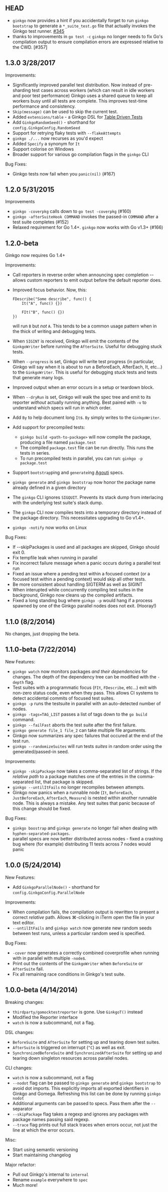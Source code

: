 ## HEAD

- `ginkgo` now provides a hint if you accidentally forget to run `ginkgo bootstrap` to generate a `*_suite_test.go` file that actually invokes the Ginkgo test runner. [#345](https://github.com/onsi/ginkgo/pull/345)
- thanks to improvements in `go test -c` `ginkgo` no longer needs to fix Go's compilation output to ensure compilation errors are expressed relative to the CWD. [#357]

## 1.3.0 3/28/2017

Improvements:

- Significantly improved parallel test distribution.  Now instead of pre-sharding test cases across workers (which can result in idle workers and poor test performance) Ginkgo uses a shared queue to keep all workers busy until all tests are complete.  This improves test-time performance and consistency.
- `Skip(message)` can be used to skip the current test.
- Added `extensions/table` - a Ginkgo DSL for [Table Driven Tests](http://onsi.github.io/ginkgo/#table-driven-tests)
- Add `GinkgoRandomSeed()` - shorthand for `config.GinkgoConfig.RandomSeed`
- Support for retrying flaky tests with `--flakeAttempts`
- `ginkgo ./...` now recurses as you'd expect
- Added `Specify` a synonym for `It`
- Support colorise on Windows
- Broader support for various go compilation flags in the `ginkgo` CLI

Bug Fixes:

- Ginkgo tests now fail when you `panic(nil)` (#167)

## 1.2.0 5/31/2015

Improvements

- `ginkgo -coverpkg` calls down to `go test -coverpkg` (#160)
- `ginkgo -afterSuiteHook COMMAND` invokes the passed-in `COMMAND` after a test suite completes (#152)
- Relaxed requirement for Go 1.4+.  `ginkgo` now works with Go v1.3+ (#166)

## 1.2.0-beta

Ginkgo now requires Go 1.4+

Improvements:

- Call reporters in reverse order when announcing spec completion -- allows custom reporters to emit output before the default reporter does.
- Improved focus behavior.  Now, this:

    ```golang
    FDescribe("Some describe", func() {
        It("A", func() {})

        FIt("B", func() {})
    })
    ```

  will run `B` but *not* `A`.  This tends to be a common usage pattern when in the thick of writing and debugging tests.
- When `SIGINT` is received, Ginkgo will emit the contents of the `GinkgoWriter` before running the `AfterSuite`.  Useful for debugging stuck tests.
- When `--progress` is set, Ginkgo will write test progress (in particular, Ginkgo will say when it is about to run a BeforeEach, AfterEach, It, etc...) to the `GinkgoWriter`.  This is useful for debugging stuck tests and tests that generate many logs.
- Improved output when an error occurs in a setup or teardown block.
- When `--dryRun` is set, Ginkgo will walk the spec tree and emit to its reporter *without* actually running anything.  Best paired with `-v` to understand which specs will run in which order.
- Add `By` to help document long `It`s.  `By` simply writes to the `GinkgoWriter`.
- Add support for precompiled tests:
    - `ginkgo build <path-to-package>` will now compile the package, producing a file named `package.test`
    - The compiled `package.test` file can be run directly.  This runs the tests in series.
    - To run precompiled tests in parallel, you can run: `ginkgo -p package.test`
- Support `bootstrap`ping and `generate`ing [Agouti](http://agouti.org) specs.
- `ginkgo generate` and `ginkgo bootstrap` now honor the package name already defined in a given directory
- The `ginkgo` CLI ignores `SIGQUIT`.  Prevents its stack dump from interlacing with the underlying test suite's stack dump.
- The `ginkgo` CLI now compiles tests into a temporary directory instead of the package directory.  This necessitates upgrading to Go v1.4+.
- `ginkgo -notify` now works on Linux

Bug Fixes:

- If --skipPackages is used and all packages are skipped, Ginkgo should exit 0.
- Fix tempfile leak when running in parallel
- Fix incorrect failure message when a panic occurs during a parallel test run
- Fixed an issue where a pending test within a focused context (or a focused test within a pending context) would skip all other tests.
- Be more consistent about handling SIGTERM as well as SIGINT
- When interupted while concurrently compiling test suites in the background, Ginkgo now cleans up the compiled artifacts.
- Fixed a long standing bug where `ginkgo -p` would hang if a process spawned by one of the Ginkgo parallel nodes does not exit. (Hooray!)

## 1.1.0 (8/2/2014)

No changes, just dropping the beta.

## 1.1.0-beta (7/22/2014)
New Features:

- `ginkgo watch` now monitors packages *and their dependencies* for changes.  The depth of the dependency tree can be modified with the `-depth` flag.
- Test suites with a programmatic focus (`FIt`, `FDescribe`, etc...) exit with non-zero status code, even when they pass.  This allows CI systems to detect accidental commits of focused test suites.
- `ginkgo -p` runs the testsuite in parallel with an auto-detected number of nodes.
- `ginkgo -tags=TAG_LIST` passes a list of tags down to the `go build` command.
- `ginkgo --failFast` aborts the test suite after the first failure.
- `ginkgo generate file_1 file_2` can take multiple file arguments.
- Ginkgo now summarizes any spec failures that occured at the end of the test run. 
- `ginkgo --randomizeSuites` will run tests *suites* in random order using the generated/passed-in seed.

Improvements:

- `ginkgo -skipPackage` now takes a comma-separated list of strings.  If the *relative path* to a package matches one of the entries in the comma-separated list, that package is skipped.
- `ginkgo --untilItFails` no longer recompiles between attempts.
- Ginkgo now panics when a runnable node (`It`, `BeforeEach`, `JustBeforeEach`, `AfterEach`, `Measure`) is nested within another runnable node.  This is always a mistake.  Any test suites that panic because of this change should be fixed.

Bug Fixes:

- `ginkgo boostrap` and `ginkgo generate` no longer fail when dealing with `hyphen-separated-packages`.
- parallel specs are now better distributed across nodes - fixed a crashing bug where (for example) distributing 11 tests across 7 nodes would panic

## 1.0.0 (5/24/2014)
New Features:

- Add `GinkgoParallelNode()` - shorthand for `config.GinkgoConfig.ParallelNode`

Improvements:

- When compilation fails, the compilation output is rewritten to present a correct *relative* path.  Allows ⌘-clicking in iTerm open the file in your text editor.
- `--untilItFails` and `ginkgo watch` now generate new random seeds between test runs, unless a particular random seed is specified.

Bug Fixes:

- `-cover` now generates a correctly combined coverprofile when running with in parallel with multiple `-node`s.
- Print out the contents of the `GinkgoWriter` when `BeforeSuite` or `AfterSuite` fail.
- Fix all remaining race conditions in Ginkgo's test suite.

## 1.0.0-beta (4/14/2014)
Breaking changes:

- `thirdparty/gomocktestreporter` is gone.  Use `GinkgoT()` instead
- Modified the Reporter interface 
- `watch` is now a subcommand, not a flag.

DSL changes:

- `BeforeSuite` and `AfterSuite` for setting up and tearing down test suites.
- `AfterSuite` is triggered on interrupt (`^C`) as well as exit.
- `SynchronizedBeforeSuite` and `SynchronizedAfterSuite` for setting up and tearing down singleton resources across parallel nodes.

CLI changes:

- `watch` is now a subcommand, not a flag
- `--nodot` flag can be passed to `ginkgo generate` and `ginkgo bootstrap` to avoid dot imports.  This explicitly imports all exported identifiers in Ginkgo and Gomega.  Refreshing this list can be done by running `ginkgo nodot`
- Additional arguments can be passed to specs.  Pass them after the `--` separator
- `--skipPackage` flag takes a regexp and ignores any packages with package names passing said regexp.
- `--trace` flag prints out full stack traces when errors occur, not just the line at which the error occurs.

Misc:

- Start using semantic versioning
- Start maintaining changelog

Major refactor:

- Pull out Ginkgo's internal to `internal`
- Rename `example` everywhere to `spec`
- Much more!
